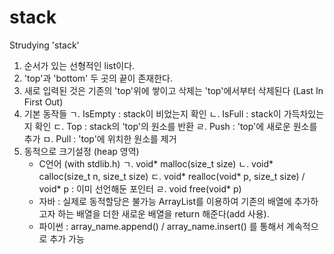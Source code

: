 # stack
Strudying 'stack'

1. 순서가 있는 선형적인 list이다.
2. 'top'과 'bottom' 두 곳의 끝이 존재한다.
3. 새로 입력된 것은 기존의 'top'위에 쌓이고
   삭제는 'top'에서부터 삭제된다 (Last In First Out)
4. 기본 동작들
   ㄱ. IsEmpty : stack이 비었는지 확인
   ㄴ. IsFull : stack이 가득차있는지 확인
   ㄷ. Top : stack의 'top'의 원소를 반환
   ㄹ. Push : 'top'에 새로운 원소를 추가
   ㅁ. Pull : 'top'에 위치한 원소를 제거
5. 동적으로 크기설정 (heap 영역)
   - C언어 (with stdlib.h)
     ㄱ. void* malloc(size_t size)
     ㄴ. void* calloc(size_t n, size_t size)
     ㄷ. void* realloc(void* p, size_t size) / void* p : 이미 선언해둔 포인터
     ㄹ. void free(void* p)
   - 자바
     : 실제로 동적할당은 불가능
       ArrayList를 이용하여 기존의 배열에 추가하고자 하는 배열을 
       더한 새로운 배열을 return 해준다(add 사용).
   - 파이썬
     : array_name.append() / array_name.insert() 를 통해서 계속적으로 추가 가능
